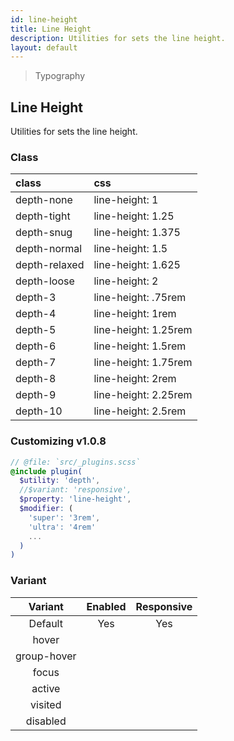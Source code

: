 ```yaml
---
id: line-height
title: Line Height
description: Utilities for sets the line height.
layout: default
---
```


> Typography

## Line Height

Utilities for sets the line height.

### Class

| <span class="px-3 py-1 text-white bg-charcoal-100 rounded-full">class</span> | <span class="px-3 py-1 text-white bg-charcoal-100 rounded-full">css</span> |
|:--|:--|
| depth-none | line-height: 1 |
| depth-tight | line-height: 1.25 |
| depth-snug | line-height: 1.375 |
| depth-normal | line-height: 1.5 |
| depth-relaxed | line-height: 1.625 |
| depth-loose | line-height: 2 |
| depth-3 | line-height: .75rem |
| depth-4 | line-height: 1rem |
| depth-5 | line-height: 1.25rem |
| depth-6 | line-height: 1.5rem |
| depth-7 | line-height: 1.75rem |
| depth-8 | line-height: 2rem |
| depth-9 | line-height: 2.25rem |
| depth-10 | line-height: 2.5rem |

### Customizing <span class="ml-1 px-2 py-1 text-sm text-gray-600 bg-gray-300">v1.0.8</span>

```scss
// @file: `src/_plugins.scss`
@include plugin(
  $utility: 'depth',
  //$variant: 'responsive',
  $property: 'line-height',
  $modifier: (
    'super': '3rem',
    'ultra': '4rem'
    ...
  )
)
```

### Variant

| <span class="font-semibold underline">Variant</span> | <span class="font-semibold underline">Enabled</span> | <span class="font-semibold underline">Responsive</span> |
|:-:|:-:|:-:|
| Default | Yes | Yes |
| hover| | |
| group-hover | | |
| focus | | |
| active | | |
| visited | | |
| disabled | | |